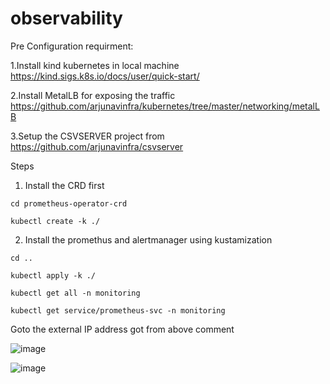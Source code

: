 # observability

Pre Configuration requirment:

1.Install kind kubernetes in local machine https://kind.sigs.k8s.io/docs/user/quick-start/

2.Install MetalLB for exposing the traffic https://github.com/arjunavinfra/kubernetes/tree/master/networking/metalLB

3.Setup the CSVSERVER  project from https://github.com/arjunavinfra/csvserver

Steps

1. Install the CRD first 

  ```cd prometheus-operator-crd```
  
  ```kubectl create -k ./```
  
2. Install the promethus and alertmanager using kustamization

  ```cd .. ```
  
  ```kubectl apply -k ./```
  
  ```kubectl get all -n monitoring```
  
  ```kubectl get service/prometheus-svc -n monitoring```
  
  
  Goto the external IP address got from above comment

![image](https://user-images.githubusercontent.com/118735091/204282982-6e47d41e-421e-4950-b18d-e97271aa2b31.png)

![image](https://user-images.githubusercontent.com/118735091/204308426-c75a3f19-19d3-4c65-a881-5e4a06b23e14.png)
